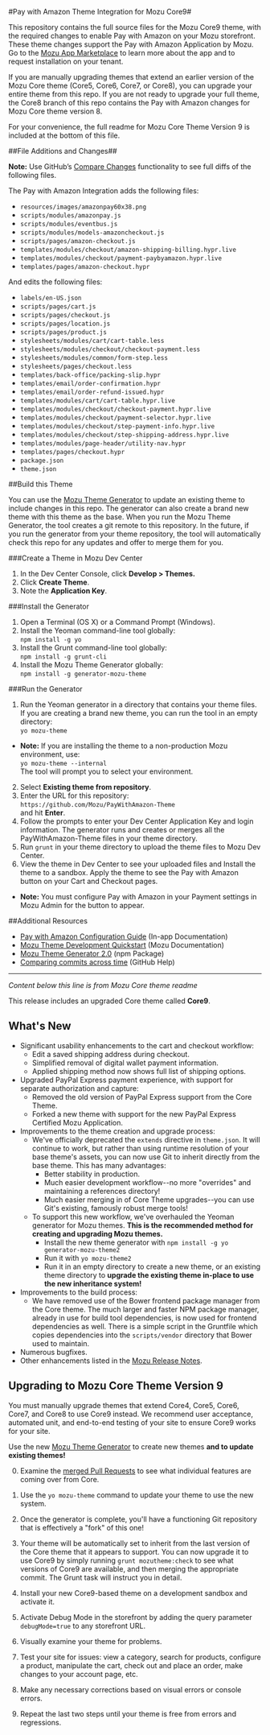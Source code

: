 #Pay with Amazon Theme Integration for Mozu Core9#

This repository contains the full source files for the Mozu Core9 theme, with the required changes to enable Pay with Amazon on your Mozu storefront. These theme changes support the Pay with Amazon Application by Mozu. Go to the [Mozu App Marketplace](https://www.mozu.com/marketplace/) to learn more about the app and to request installation on your tenant. 

If you are manually upgrading themes that extend an earlier version of the Mozu Core theme (Core5, Core6, Core7, or Core8), you can upgrade your entire theme from this repo. If you are not ready to upgrade your full theme, the Core8 branch of this repo contains the Pay with Amazon changes for Mozu Core theme version 8. 

For your convenience, the full readme for Mozu Core Theme Version 9 is included at the bottom of this file.

##File Additions and Changes##

**Note:** Use GitHub’s [Compare Changes](https://help.github.com/articles/comparing-commits-across-time/) functionality to see full diffs of the following files.

The Pay with Amazon Integration adds the following files:
* `resources/images/amazonpay60x38.png`
* `scripts/modules/amazonpay.js`
* `scripts/modules/eventbus.js`
* `scripts/modules/models-amazoncheckout.js`
* `scripts/pages/amazon-checkout.js`
* `templates/modules/checkout/amazon-shipping-billing.hypr.live`
* `templates/modules/checkout/payment-paybyamazon.hypr.live`
* `templates/pages/amazon-checkout.hypr`

And edits the following files:
* `labels/en-US.json`
* `scripts/pages/cart.js`
* `scripts/pages/checkout.js`
* `scripts/pages/location.js`
* `scripts/pages/product.js`
* `stylesheets/modules/cart/cart-table.less`
* `stylesheets/modules/checkout/checkout-payment.less`
* `stylesheets/modules/common/form-step.less`
* `stylesheets/pages/checkout.less`
* `templates/back-office/packing-slip.hypr`
* `templates/email/order-confirmation.hypr`
* `templates/email/order-refund-issued.hypr`
* `templates/modules/cart/cart-table.hypr.live`
* `templates/modules/checkout/checkout-payment.hypr.live`
* `templates/modules/checkout/payment-selector.hypr.live`
* `templates/modules/checkout/step-payment-info.hypr.live`
* `templates/modules/checkout/step-shipping-address.hypr.live`
* `templates/modules/page-header/utility-nav.hypr`
* `templates/pages/checkout.hypr`
* `package.json`
* `theme.json`

##Build this Theme

You can use the [Mozu Theme Generator](https://www.npmjs.com/package/generator-mozu-theme) to update an existing theme to include changes in this repo. The generator can also create a brand new theme with this theme as the base. When you run the Mozu Theme Generator, the tool creates a git remote to this repository. In the future, if you run the generator from your theme repository, the tool will automatically check this repo for any updates and offer to merge them for you.

###Create a Theme in Mozu Dev Center
1.	In the Dev Center Console, click **Develop > Themes.**
2.	Click **Create Theme**.
3.	Note the **Application Key**.

###Install the Generator
1.	Open a Terminal (OS X) or a Command Prompt (Windows).
2.	Install the Yeoman command-line tool globally: <br/>
`npm install -g yo`
3.	Install the Grunt command-line tool globally: <br/>
`npm install -g grunt-cli`
4.	Install the Mozu Theme Generator globally:<br/>
`npm install -g generator-mozu-theme`

###Run the Generator
1.	Run the Yeoman generator in a directory that contains your theme files. If you are creating a brand new theme, you can run the tool in an empty directory: <br/>
`yo mozu-theme`<br/>
   - **Note:** If you are installing the theme to a non-production Mozu environment, use: <br/> `yo mozu-theme --internal`
<br/>The tool will prompt you to select your environment.
2.	Select **Existing theme from repository**.
3.	Enter the URL for this repository:<br/> `https://github.com/Mozu/PayWithAmazon-Theme`<br/> and hit **Enter**.
4.	Follow the prompts to enter your Dev Center Application Key and login information. The generator runs and creates or merges all the PayWithAmazon-Theme files in your theme directory.
5.	Run `grunt` in your theme directory to upload the theme files to Mozu Dev Center.
6.	View the theme in Dev Center to see your uploaded files and Install the theme to a sandbox. Apply the theme to see the Pay with Amazon button on your Cart and Checkout pages. <br/>
   - **Note:** You must configure Pay with Amazon in your Payment settings in Mozu Admin for the button to appear.

##Additional Resources

* [Pay with Amazon Configuration Guide](http://mozu.github.io/IntegrationDocuments/PayWithAmazon/Mozu-PayWithAmazon-App.htm) (In-app Documentation)
* [Mozu Theme Development Quickstart](http://developer.mozu.com/content/learn/themedev/quickstart/create-your-first-theme.htm) (Mozu Documentation)
* [Mozu Theme Generator 2.0](https://www.npmjs.com/package/generator-mozu-theme) (npm Package)
* [Comparing commits across time](https://help.github.com/articles/comparing-commits-across-time/) (GitHub Help) 

----------------------------------------------------
*Content below this line is from Mozu Core theme readme*

This release includes an upgraded Core theme called **Core9**.

## What's New

* Significant usability enhancements to the cart and checkout workflow:
   - Edit a saved shipping address during checkout.
   - Simplified removal of digital wallet payment information.
   - Applied shipping method now shows full list of shipping options.
* Upgraded PayPal Express payment experience, with support for separate authorization and capture:
   - Removed the old version of PayPal Express support from the Core Theme. 
   - Forked a new theme with support for the new PayPal Express Certified Mozu Application.
* Improvements to the theme creation and upgrade process:
   - We've officially deprecated the `extends` directive in `theme.json`. It will continue to work, but rather than using runtime resolution of your base theme's assets, you can now use Git to inherit directly from the base theme. 
     This has many advantages:
     - Better stability in production.
     - Much easier development workflow--no more "overrides" and maintaining a references directory!
     - Much easier merging in of Core Theme upgrades--you can use Git's existing, famously robust merge tools!
   - To support this new workflow, we've overhauled the Yeoman generator for Mozu themes. **This is the recommended method for creating and upgrading Mozu themes.**
     - Install the new theme generator with `npm install -g yo generator-mozu-theme2`
     - Run it with `yo mozu-theme2`
     - Run it in an empty directory to create a new theme, or an existing theme directory to **upgrade the existing theme in-place to use the new inheritance system!**
* Improvements to the build process:
   - We have removed use of the Bower frontend package manager from the Core theme. The much larger and faster NPM package manager, already in use for build tool dependencies, is now used for frontend dependencies as well. There is a simple script in the Gruntfile which copies dependencies into the `scripts/vendor` directory that Bower used to maintain.
* Numerous bugfixes.
* Other enhancements listed in the [Mozu Release Notes](http://developer.mozu.com/sites/default/files/feeds/learn/article_files/MozuNovember2015ServiceUpdateReleaseNotes.pdf).

## Upgrading to Mozu Core Theme Version 9

You must manually upgrade themes that extend Core4, Core5, Core6, Core7, and Core8 to use Core9 instead. We recommend user acceptance, automated unit, and end-to-end testing of your site to ensure Core9 works for your site.

Use the new [Mozu Theme Generator](http://npmjs.com/package/generator-mozu-theme) to create new themes **and to update existing themes!**

0. Examine the [merged Pull Requests](pulls?q=is%3Apr+is%3Aclosed+milestone%3Acore9) to see what individual features are coming over from Core.

0. Use the `yo mozu-theme` command to update your theme to use the new system.

0. Once the generator is complete, you'll have a functioning Git repository that is effectively a "fork" of this one!

0. Your theme will be automatically set to inherit from the last version of the Core theme that it appears to support. You can now upgrade it to use Core9 by simply running `grunt mozutheme:check` to see what versions of Core9 are available, and then merging the appropriate commit. The Grunt task will instruct you in detail.

0. Install your new Core9-based theme on a development sandbox and activate it.

0. Activate Debug Mode in the storefront by adding the query parameter `debugMode=true` to any storefront URL.

0. Visually examine your theme for problems. 

0. Test your site for issues: view a category, search for products, configure a product, manipulate the cart, check out and place an order, make changes to your account page, etc.

0. Make any necessary corrections based on visual errors or console errors.

0. Repeat the last two steps until your theme is free from errors and regressions.
